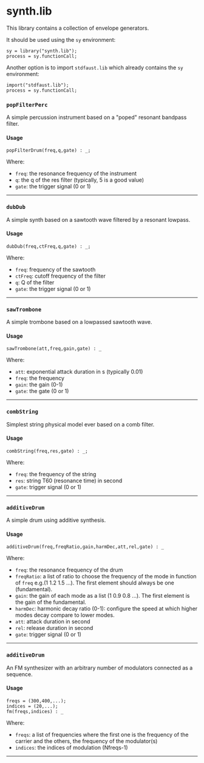 
# synth.lib 
This library contains a collection of envelope generators.

It should be used using the `sy` environment:

```
sy = library("synth.lib");
process = sy.functionCall;
```

Another option is to import `stdfaust.lib` which already contains the `sy`
environment:

```
import("stdfaust.lib");
process = sy.functionCall;
```

### `popFilterPerc`
A simple percussion instrument based on a "poped" resonant bandpass filter.

#### Usage

```
popFilterDrum(freq,q,gate) : _;
```

Where:

* `freq`: the resonance frequency of the instrument 
* `q`: the q of the res filter (typically, 5 is a good value)
* `gate`: the trigger signal (0 or 1)

---


### `dubDub`
A simple synth based on a sawtooth wave filtered by a resonant lowpass.

#### Usage

```
dubDub(freq,ctFreq,q,gate) : _;
```

Where:

* `freq`: frequency of the sawtooth
* `ctFreq`: cutoff frequency of the filter
* `q`: Q of the filter
* `gate`: the trigger signal (0 or 1)

---


### `sawTrombone`
A simple trombone based on a lowpassed sawtooth wave.

#### Usage

```
sawTrombone(att,freq,gain,gate) : _
```

Where:

* `att`: exponential attack duration in s (typically 0.01)
* `freq`: the frequency
* `gain`: the gain (0-1)
* `gate`: the gate (0 or 1)

---


### `combString`
Simplest string physical model ever based on a comb filter.

#### Usage

```
combString(freq,res,gate) : _;
```

Where:

* `freq`: the frequency of the string
* `res`: string T60 (resonance time) in second
* `gate`: trigger signal (0 or 1)

---


### `additiveDrum`
A simple drum using additive synthesis.

#### Usage

```
additiveDrum(freq,freqRatio,gain,harmDec,att,rel,gate) : _
```

Where:

* `freq`: the resonance frequency of the drum
* `freqRatio`: a list of ratio to choose the frequency of the mode in 
     function of `freq` e.g.(1 1.2 1.5 ...). The first element should always 
     be one (fundamental).
* `gain`: the gain of each mode as a list (1 0.9 0.8 ...). The first element 
     is the gain of the fundamental.
* `harmDec`: harmonic decay ratio (0-1): configure the speed at which 
     higher modes decay compare to lower modes.
* `att`: attack duration in second
* `rel`: release duration in second
* `gate`: trigger signal (0 or 1)

---


### `additiveDrum`
An FM synthesizer with an arbitrary number of modulators connected as a sequence.

#### Usage

```
freqs = (300,400,...);
indices = (20,...);
fm(freqs,indices) : _
```

Where:

* `freqs`: a list of frequencies where the first one is the frequency of the carrier
     and the others, the frequency of the modulator(s)
* `indices`: the indices of modulation (Nfreqs-1)

---

